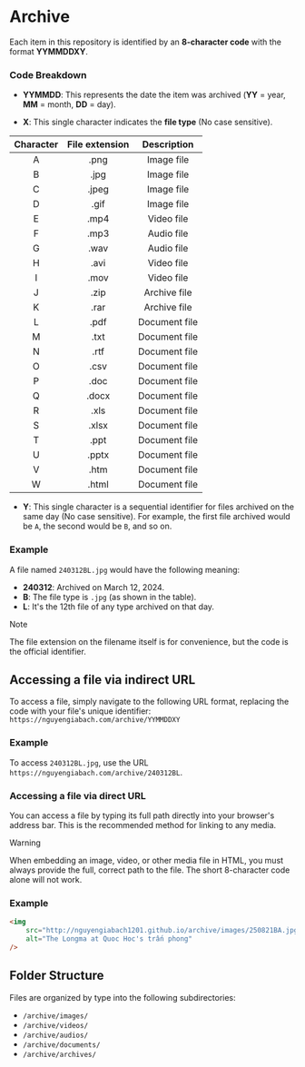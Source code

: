 # Archive

Each item in this repository is identified by an **8-character code** with the format **YYMMDDXY**.

### Code Breakdown

-   **YYMMDD**: This represents the date the item was archived (**YY** = year, **MM** = month, **DD** = day).

-   **X**: This single character indicates the **file type** (No case sensitive).

| Character | File extension |  Description  |
| :-------: | :------------: | :-----------: |
|     A     |      .png      |  Image file   |
|     B     |      .jpg      |  Image file   |
|     C     |     .jpeg      |  Image file   |
|     D     |      .gif      |  Image file   |
|     E     |      .mp4      |  Video file   |
|     F     |      .mp3      |  Audio file   |
|     G     |      .wav      |  Audio file   |
|     H     |      .avi      |  Video file   |
|     I     |      .mov      |  Video file   |
|     J     |      .zip      | Archive file  |
|     K     |      .rar      | Archive file  |
|     L     |      .pdf      | Document file |
|     M     |      .txt      | Document file |
|     N     |      .rtf      | Document file |
|     O     |      .csv      | Document file |
|     P     |      .doc      | Document file |
|     Q     |     .docx      | Document file |
|     R     |      .xls      | Document file |
|     S     |     .xlsx      | Document file |
|     T     |      .ppt      | Document file |
|     U     |     .pptx      | Document file |
|     V     |      .htm      | Document file |
|     W     |     .html      | Document file |

-   **Y**: This single character is a sequential identifier for files archived on the same day (No case sensitive). For example, the first file archived would be `A`, the second would be `B`, and so on.

### Example

A file named `240312BL.jpg` would have the following meaning:

-   **240312**: Archived on March 12, 2024.
-   **B**: The file type is `.jpg` (as shown in the table).
-   **L**: It's the 12th file of any type archived on that day.

> [!NOTE]
> The file extension on the filename itself is for convenience, but the code is the official identifier.

## Accessing a file via indirect URL

To access a file, simply navigate to the following URL format, replacing the code with your file's unique identifier:
`https://nguyengiabach.com/archive/YYMMDDXY`

### Example

To access `240312BL.jpg`, use the URL `https://nguyengiabach.com/archive/240312BL`.

### Accessing a file via direct URL

You can access a file by typing its full path directly into your browser's address bar. This is the recommended method for linking to any media.

> [!WARNING]
> When embedding an image, video, or other media file in HTML, you must always provide the full, correct path to the file. The short 8-character code alone will not work.

### Example

```html
<img
    src="http://nguyengiabach1201.github.io/archive/images/250821BA.jpg"
    alt="The Longma at Quoc Hoc's trấn phong"
/>
```

## Folder Structure

Files are organized by type into the following subdirectories:

-   `/archive/images/`
-   `/archive/videos/`
-   `/archive/audios/`
-   `/archive/documents/`
-   `/archive/archives/`
